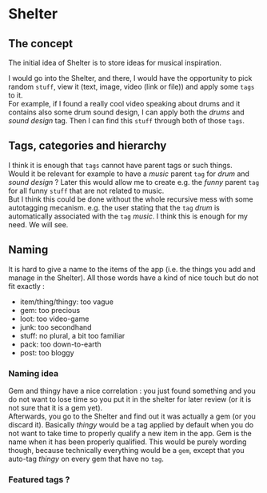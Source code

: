 # Shelter

## The concept

The initial idea of Shelter is to store ideas for musical inspiration.

I would go into the Shelter, and there, I would have the opportunity to pick random `stuff`, view it (text, image, video (link or file)) and apply some `tags` to it.\
For example, if I found a really cool video speaking about drums and it contains also some drum sound design, I can apply both the _drums_ and _sound design_ tag. Then I can find this `stuff` through both of those `tags`.

## Tags, categories and hierarchy

I think it is enough that `tags` cannot have parent tags or such things.\
Would it be relevant for example to have a _music_ parent `tag` for _drum_ and _sound design_ ? Later this would allow me to create e.g. the _funny_ parent `tag` for all funny `stuff` that are not related to music.\
But I think this could be done without the whole recursive mess with some autotagging mecanism. e.g. the user stating that the `tag` _drum_ is automatically associated with the `tag` _music_. I think this is enough for my need. We will see.

## Naming

It is hard to give a name to the items of the app (i.e. the things you add and manage in the Shelter). All those words have a kind of nice touch but do not fit exactly :

- item/thing/thingy: too vague
- gem: too precious
- loot: too video-game
- junk: too secondhand
- stuff: no plural, a bit too familiar
- pack: too down-to-earth
- post: too bloggy

### Naming idea

Gem and thingy have a nice correlation : you just found something and you do not want to lose time so you put it in the shelter for later review (or it is not sure that it is a gem yet).\
Afterwards, you go to the Shelter and find out it was actually a gem (or you discard it). Basically _thingy_ would be a tag applied by default when you do not want to take time to properly qualify a new item in the app. Gem is the name when it has been properly qualified.
This would be purely wording though, because technically everything would be a `gem`, except that you auto-tag _thingy_ on every gem that have no `tag`.

### Featured tags ?
